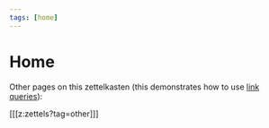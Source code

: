 ```yaml
---
tags: [home]
---
```


# Home

Other pages on this zettelkasten (this demonstrates how to use [link queries](https://neuron.zettel.page/link-query.html)):

[[[z:zettels?tag=other]]]
